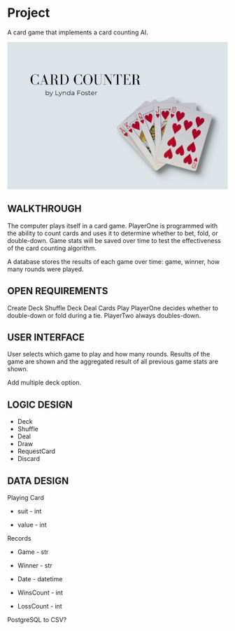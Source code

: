 # Project

A card game that implements a card counting AI. 

![My App](./app.png)

## WALKTHROUGH

The computer plays itself in a card game. PlayerOne is programmed with the ability to count cards and uses it to determine whether to bet, fold, or double-down. Game stats will be saved over time to test the effectiveness of the card counting algorithm. 

A database stores the results of each game over time: game, winner, how many rounds were played. 

## OPEN REQUIREMENTS

Create Deck
Shuffle Deck
Deal Cards
Play
PlayerOne decides whether to double-down or fold during a tie.
PlayerTwo always doubles-down. 


## USER INTERFACE

User selects which game to play and how many rounds. Results of the game are shown and the aggregated result of all previous game stats are shown. 

Add multiple deck option.

## LOGIC DESIGN

- Deck
- Shuffle
- Deal
- Draw
- RequestCard
- Discard

## DATA DESIGN

Playing Card
	
- suit - int

- value - int

Records

- Game - str

- Winner - str

- Date - datetime

- WinsCount - int

- LossCount - int

PostgreSQL to CSV?



